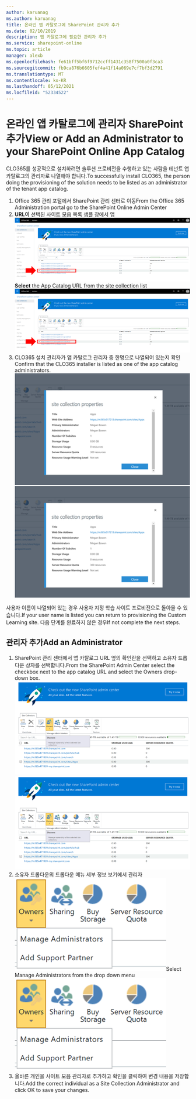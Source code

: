 ```yaml
---
author: karuanag
ms.author: karuanag
title: 온라인 앱 카탈로그에 SharePoint 관리자 추가
ms.date: 02/10/2019
description: 앱 카탈로그에 필요한 관리자 추가
ms.service: sharepoint-online
ms.topic: article
manager: alexb
ms.openlocfilehash: fe61bff5bf6f9712ccff1431c358f7500a0f3ca3
ms.sourcegitcommit: fb9ca876b6605fef4a41f14a069e7cf7bf3d2791
ms.translationtype: MT
ms.contentlocale: ko-KR
ms.lasthandoff: 05/12/2021
ms.locfileid: "52334522"
---
```

# <a name="view-or-add-an-administrator-to-your-sharepoint-online-app-catalog"></a><span data-ttu-id="40fe7-103">온라인 앱 카탈로그에 관리자 SharePoint 추가</span><span class="sxs-lookup"><span data-stu-id="40fe7-103">View or Add an Administrator to your SharePoint Online App Catalog</span></span>

<span data-ttu-id="40fe7-104">CLO365를 성공적으로 설치하려면 솔루션 프로비전을 수행하고 있는 사람을 테넌트 앱 카탈로그의 관리자로 나열해야 합니다.</span><span class="sxs-lookup"><span data-stu-id="40fe7-104">To successfully install CLO365, the person doing the provisioning of the solution needs to be listed as an administrator of the tenant app catalog.</span></span>

1. <span data-ttu-id="40fe7-105">Office 365 관리 포털에서 SharePoint 관리 센터로 이동</span><span class="sxs-lookup"><span data-stu-id="40fe7-105">From the Office 365 Administration portal go to the SharePoint Online Admin Center</span></span>
1. <span data-ttu-id="40fe7-106">**URL이** 선택된 사이트 모음 목록 샘플 창에서 앱 ![ 카탈로그 URL을 선택합니다.](media/appadmin_url.png)</span><span class="sxs-lookup"><span data-stu-id="40fe7-106">**Select** the App Catalog URL from the site collection list ![Sample window with URL selected.](media/appadmin_url.png)</span></span>
1. <span data-ttu-id="40fe7-107">CLO365 설치 관리자가 앱 카탈로그 관리자 중 한명으로 나열되어 있는지 확인</span><span class="sxs-lookup"><span data-stu-id="40fe7-107">Confirm that the CLO365 installer is listed as one of the app catalog administrators.</span></span>
<span data-ttu-id="40fe7-108">![사이트 모음 속성 대화 상자](media/appadmin_dialog.png)</span><span class="sxs-lookup"><span data-stu-id="40fe7-108">![Site collection properties dialog](media/appadmin_dialog.png)</span></span>

<span data-ttu-id="40fe7-109">사용자 이름이 나열되어 있는 경우 사용자 지정 학습 사이트 프로비전으로 돌아올 수 있습니다.</span><span class="sxs-lookup"><span data-stu-id="40fe7-109">If your user name is listed you can return to provisioning the Custom Learning site.</span></span>  <span data-ttu-id="40fe7-110">다음 단계를 완료하지 않은 경우</span><span class="sxs-lookup"><span data-stu-id="40fe7-110">If not complete the next steps.</span></span> 

## <a name="add-an-administrator"></a><span data-ttu-id="40fe7-111">관리자 추가</span><span class="sxs-lookup"><span data-stu-id="40fe7-111">Add an Administrator</span></span>

1. <span data-ttu-id="40fe7-112">SharePoint 관리 센터에서 앱 카탈로그 URL 옆의 확인란을 선택하고 소유자 드롭다운 상자를 선택합니다.</span><span class="sxs-lookup"><span data-stu-id="40fe7-112">From the SharePoint Admin Center select the checkbox next to the app catalog URL and select the Owners drop-down box.</span></span>
<span data-ttu-id="40fe7-113">![사이트 모음 탭에서 소유자 옵션을 선택합니다.](media/appadmin_owner.png)</span><span class="sxs-lookup"><span data-stu-id="40fe7-113">![The Owners option selected on the Site Collections tab.](media/appadmin_owner.png)</span></span>
1. <span data-ttu-id="40fe7-114">소유자 드롭다운의 드롭다운 메뉴 세부 정보 보기에서 관리자 ![ 관리를 선택합니다.](media/appadmin_manage.png)</span><span class="sxs-lookup"><span data-stu-id="40fe7-114">Select Manage Administrators from the drop down menu ![Detail view of the Owners dropdown.](media/appadmin_manage.png)</span></span>
1. <span data-ttu-id="40fe7-115">올바른 개인을 사이트 모음 관리자로 추가하고 확인을 클릭하여 변경 내용을 저장합니다.</span><span class="sxs-lookup"><span data-stu-id="40fe7-115">Add the correct individual as a Site Collection Administrator and click OK to save your changes.</span></span>
